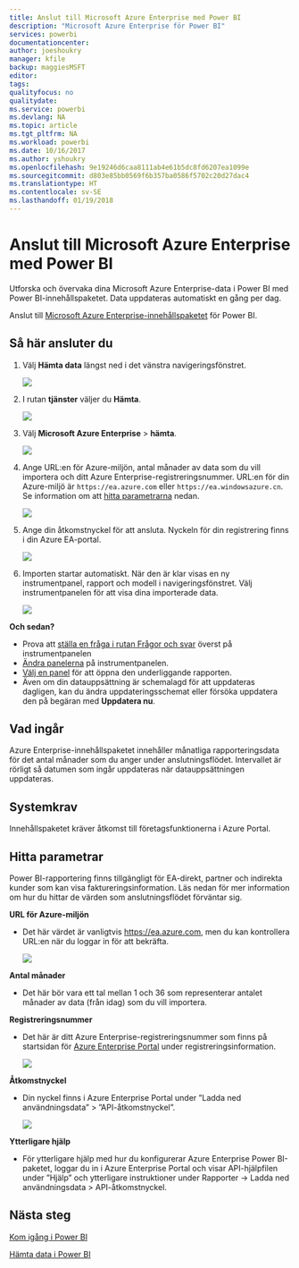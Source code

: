 ```yaml
---
title: Anslut till Microsoft Azure Enterprise med Power BI
description: "Microsoft Azure Enterprise för Power BI"
services: powerbi
documentationcenter: 
author: joeshoukry
manager: kfile
backup: maggiesMSFT
editor: 
tags: 
qualityfocus: no
qualitydate: 
ms.service: powerbi
ms.devlang: NA
ms.topic: article
ms.tgt_pltfrm: NA
ms.workload: powerbi
ms.date: 10/16/2017
ms.author: yshoukry
ms.openlocfilehash: 9e19246d6caa8111ab4e61b5dc8fd6207ea1099e
ms.sourcegitcommit: d803e85bb0569f6b357ba0586f5702c20d27dac4
ms.translationtype: HT
ms.contentlocale: sv-SE
ms.lasthandoff: 01/19/2018
---
```

# <a name="connect-to-microsoft-azure-enterprise-with-power-bi"></a>Anslut till Microsoft Azure Enterprise med Power BI
Utforska och övervaka dina Microsoft Azure Enterprise-data i Power BI med Power BI-innehållspaketet. Data uppdateras automatiskt en gång per dag.

Anslut till [Microsoft Azure Enterprise-innehållspaketet](https://app.powerbi.com/getdata/services/azure-enterprise) för Power BI.

## <a name="how-to-connect"></a>Så här ansluter du
1. Välj **Hämta data** längst ned i det vänstra navigeringsfönstret.
   
    ![](media/service-connect-to-azure-enterprise/getdata.png)
2. I rutan **tjänster** väljer du **Hämta**.
   
   ![](media/service-connect-to-azure-enterprise/services.png)
3. Välj **Microsoft Azure Enterprise** \> **hämta**.
   
   ![](media/service-connect-to-azure-enterprise/mazureenterprise.png)
4. Ange URL:en för Azure-miljön, antal månader av data som du vill importera och ditt Azure Enterprise-registreringsnummer. URL:en för din Azure-miljö är `https://ea.azure.com` eller `https://ea.windowsazure.cn`. Se information om att [hitta parametrarna](#FindingParams) nedan.
   
    ![](media/service-connect-to-azure-enterprise/params.png)
5. Ange din åtkomstnyckel för att ansluta. Nyckeln för din registrering finns i din Azure EA-portal.
   
    ![](media/service-connect-to-azure-enterprise/creds.png)
6. Importen startar automatiskt. När den är klar visas en ny instrumentpanel, rapport och modell i navigeringsfönstret. Välj instrumentpanelen för att visa dina importerade data.
   
   ![](media/service-connect-to-azure-enterprise/dashboard.png)

**Och sedan?**

* Prova att [ställa en fråga i rutan Frågor och svar](power-bi-q-and-a.md) överst på instrumentpanelen
* [Ändra panelerna](service-dashboard-edit-tile.md) på instrumentpanelen.
* [Välj en panel](service-dashboard-tiles.md) för att öppna den underliggande rapporten.
* Även om din datauppsättning är schemalagd för att uppdateras dagligen, kan du ändra uppdateringsschemat eller försöka uppdatera den på begäran med **Uppdatera nu**.

## <a name="whats-included"></a>Vad ingår
Azure Enterprise-innehållspaketet innehåller månatliga rapporteringsdata för det antal månader som du anger under anslutningsflödet. Intervallet är rörligt så datumen som ingår uppdateras när datauppsättningen uppdateras.

## <a name="system-requirements"></a>Systemkrav
Innehållspaketet kräver åtkomst till företagsfunktionerna i Azure Portal.

<a name="FindingParams"></a>

## <a name="finding-parameters"></a>Hitta parametrar
Power BI-rapportering finns tillgängligt för EA-direkt, partner och indirekta kunder som kan visa faktureringsinformation. Läs nedan för mer information om hur du hittar de värden som anslutningsflödet förväntar sig.

**URL för Azure-miljön**

* Det här värdet är vanligtvis https://ea.azure.com, men du kan kontrollera URL:en när du loggar in för att bekräfta.
  
    ![](media/service-connect-to-azure-enterprise/params3.png)

**Antal månader**

* Det här bör vara ett tal mellan 1 och 36 som representerar antalet månader av data (från idag) som du vill importera.

**Registreringsnummer**

* Det här är ditt Azure Enterprise-registreringsnummer som finns på startsidan för [Azure Enterprise Portal](https://ea.azure.com/) under registreringsinformation.
  
    ![](media/service-connect-to-azure-enterprise/params2.png)

**Åtkomstnyckel**

* Din nyckel finns i Azure Enterprise Portal under ”Ladda ned användningsdata” > ”API-åtkomstnyckel”.
  
    ![](media/service-connect-to-azure-enterprise/creds2.png)

**Ytterligare hjälp**

* För ytterligare hjälp med hur du konfigurerar Azure Enterprise Power BI-paketet, loggar du in i Azure Enterprise Portal och visar API-hjälpfilen under ”Hjälp” och ytterligare instruktioner under Rapporter -> Ladda ned användningsdata > API-åtkomstnyckel.

## <a name="next-steps"></a>Nästa steg
[Kom igång i Power BI](service-get-started.md)

[Hämta data i Power BI](service-get-data.md)

